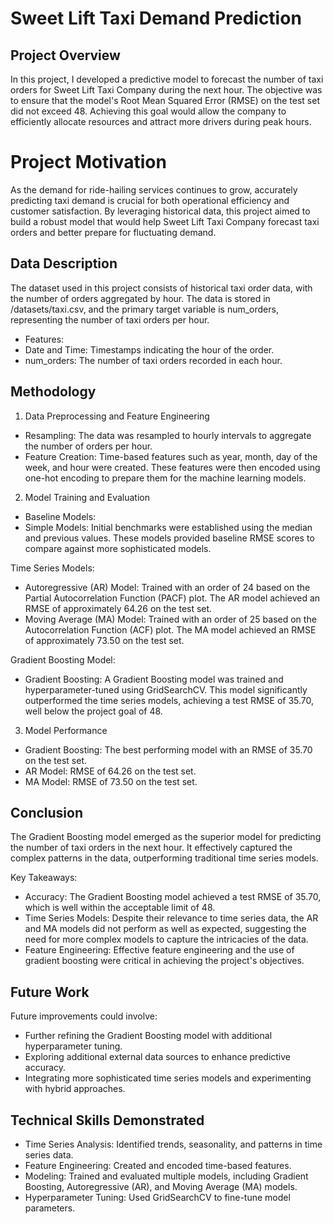 # Sweet Lift Taxi Demand Prediction

## Project Overview
In this project, I developed a predictive model to forecast the number of taxi orders for Sweet Lift Taxi Company during the next hour. The objective was to ensure that the model's Root Mean Squared Error (RMSE) on the test set did not exceed 48. Achieving this goal would allow the company to efficiently allocate resources and attract more drivers during peak hours.

# Project Motivation
As the demand for ride-hailing services continues to grow, accurately predicting taxi demand is crucial for both operational efficiency and customer satisfaction. By leveraging historical data, this project aimed to build a robust model that would help Sweet Lift Taxi Company forecast taxi orders and better prepare for fluctuating demand.

## Data Description
The dataset used in this project consists of historical taxi order data, with the number of orders aggregated by hour. The data is stored in /datasets/taxi.csv, and the primary target variable is num_orders, representing the number of taxi orders per hour.

- Features:
- Date and Time: Timestamps indicating the hour of the order.
- num_orders: The number of taxi orders recorded in each hour.
## Methodology
1. Data Preprocessing and Feature Engineering
- Resampling: The data was resampled to hourly intervals to aggregate the number of orders per hour.
- Feature Creation: Time-based features such as year, month, day of the week, and hour were created. These features were then encoded using one-hot encoding to prepare them for the machine learning models.
2. Model Training and Evaluation
- Baseline Models:
- Simple Models: Initial benchmarks were established using the median and previous values. These models provided baseline RMSE scores to compare against more sophisticated models.

Time Series Models:
- Autoregressive (AR) Model: Trained with an order of 24 based on the Partial Autocorrelation Function (PACF) plot. The AR model achieved an RMSE of approximately 64.26 on the test set.
- Moving Average (MA) Model: Trained with an order of 25 based on the Autocorrelation Function (ACF) plot. The MA model achieved an RMSE of approximately 73.50 on the test set.

Gradient Boosting Model:
- Gradient Boosting: A Gradient Boosting model was trained and hyperparameter-tuned using GridSearchCV. This model significantly outperformed the time series models, achieving a test RMSE of 35.70, well below the project goal of 48.
  
3. Model Performance
- Gradient Boosting: The best performing model with an RMSE of 35.70 on the test set.
- AR Model: RMSE of 64.26 on the test set.
- MA Model: RMSE of 73.50 on the test set.
## Conclusion
The Gradient Boosting model emerged as the superior model for predicting the number of taxi orders in the next hour. It effectively captured the complex patterns in the data, outperforming traditional time series models.

Key Takeaways:
- Accuracy: The Gradient Boosting model achieved a test RMSE of 35.70, which is well within the acceptable limit of 48.
- Time Series Models: Despite their relevance to time series data, the AR and MA models did not perform as well as expected, suggesting the need for more complex models to capture the intricacies of the data.
- Feature Engineering: Effective feature engineering and the use of gradient boosting were critical in achieving the project's objectives.
## Future Work
Future improvements could involve:

- Further refining the Gradient Boosting model with additional hyperparameter tuning.
- Exploring additional external data sources to enhance predictive accuracy.
- Integrating more sophisticated time series models and experimenting with hybrid approaches.
## Technical Skills Demonstrated
- Time Series Analysis: Identified trends, seasonality, and patterns in time series data.
- Feature Engineering: Created and encoded time-based features.
- Modeling: Trained and evaluated multiple models, including Gradient Boosting, Autoregressive (AR), and Moving Average (MA) models.
- Hyperparameter Tuning: Used GridSearchCV to fine-tune model parameters.
